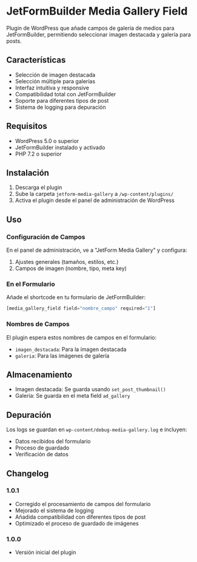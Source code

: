 # JetFormBuilder Media Gallery Field

Plugin de WordPress que añade campos de galería de medios para JetFormBuilder, permitiendo seleccionar imagen destacada y galería para posts.

## Características

- Selección de imagen destacada
- Selección múltiple para galerías
- Interfaz intuitiva y responsive
- Compatibilidad total con JetFormBuilder
- Soporte para diferentes tipos de post
- Sistema de logging para depuración

## Requisitos

- WordPress 5.0 o superior
- JetFormBuilder instalado y activado
- PHP 7.2 o superior

## Instalación

1. Descarga el plugin
2. Sube la carpeta `jetform-media-gallery` a `/wp-content/plugins/`
3. Activa el plugin desde el panel de administración de WordPress

## Uso

### Configuración de Campos

En el panel de administración, ve a "JetForm Media Gallery" y configura:

1. Ajustes generales (tamaños, estilos, etc.)
2. Campos de imagen (nombre, tipo, meta key)

### En el Formulario

Añade el shortcode en tu formulario de JetFormBuilder:

```php
[media_gallery_field field="nombre_campo" required="1"]
```

### Nombres de Campos

El plugin espera estos nombres de campos en el formulario:
- `imagen_destacada`: Para la imagen destacada
- `galeria`: Para las imágenes de galería

## Almacenamiento

- Imagen destacada: Se guarda usando `set_post_thumbnail()`
- Galería: Se guarda en el meta field `ad_gallery`

## Depuración

Los logs se guardan en `wp-content/debug-media-gallery.log` e incluyen:
- Datos recibidos del formulario
- Proceso de guardado
- Verificación de datos

## Changelog

### 1.0.1
- Corregido el procesamiento de campos del formulario
- Mejorado el sistema de logging
- Añadida compatibilidad con diferentes tipos de post
- Optimizado el proceso de guardado de imágenes

### 1.0.0
- Versión inicial del plugin